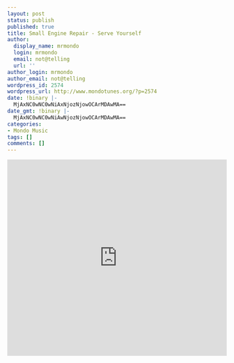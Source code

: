 ```yaml
---
layout: post
status: publish
published: true
title: Small Engine Repair - Serve Yourself
author:
  display_name: mrmondo
  login: mrmondo
  email: not@telling
  url: ''
author_login: mrmondo
author_email: not@telling
wordpress_id: 2574
wordpress_url: http://www.mondotunes.org/?p=2574
date: !binary |-
  MjAxNC0wNC0wNiAxNjozNjowOCArMDAwMA==
date_gmt: !binary |-
  MjAxNC0wNC0wNiAwNjozNjowOCArMDAwMA==
categories:
- Mondo Music
tags: []
comments: []
---
```

<iframe width="100%" height="450" scrolling="no" frameborder="no" src="https://w.soundcloud.com/player/?url=https%3A//api.soundcloud.com/tracks/120422553&amp;auto_play=false&amp;hide_related=false&amp;visual=true"></iframe>
